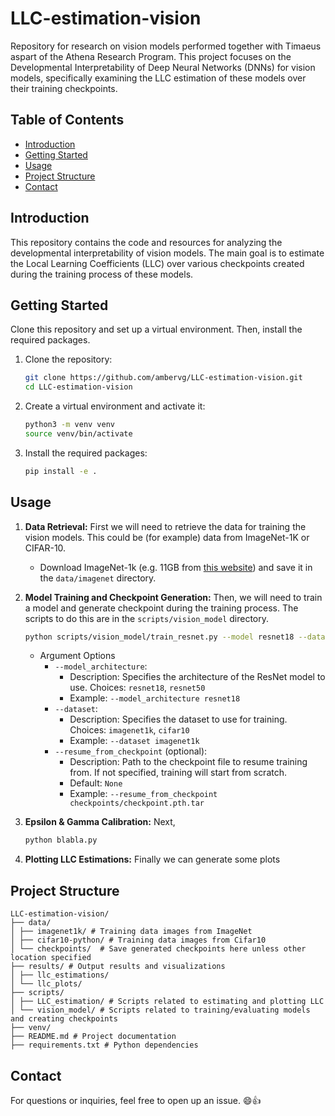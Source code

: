 # LLC-estimation-vision

Repository for research on vision models performed together with Timaeus aspart of the Athena Research Program. This project focuses on the Developmental Interpretability of Deep Neural Networks (DNNs) for vision models, specifically examining the LLC estimation of these models over their training checkpoints.

## Table of Contents

- [Introduction](#introduction)
- [Getting Started](#getting-started)
- [Usage](#usage)
- [Project Structure](#project-structure)
- [Contact](#contact)

## Introduction

This repository contains the code and resources for analyzing the developmental interpretability of vision models. The main goal is to estimate the Local Learning Coefficients (LLC) over various checkpoints created during the training process of these models.

## Getting Started

Clone this repository and set up a virtual environment. Then, install the required packages.

1. Clone the repository:
    ```bash
    git clone https://github.com/ambervg/LLC-estimation-vision.git
    cd LLC-estimation-vision
    ```

2. Create a virtual environment and activate it:
    ```bash
    python3 -m venv venv
    source venv/bin/activate
    ```

3. Install the required packages:
    ```bash
    pip install -e .
    ```

## Usage

1. **Data Retrieval:** First we will need to retrieve the data for training the vision models. This could be (for example) data from ImageNet-1K or CIFAR-10.
    - Download ImageNet-1k (e.g. 11GB from [this website](https://www.kaggle.com/datasets/vitaliykinakh/stable-imagenet1k?resource=download)) and save it in the `data/imagenet` directory.
2. **Model Training and Checkpoint Generation:** Then, we will need to train a model and generate checkpoint during the training process. The scripts to do this are in the `scripts/vision_model` directory.
    ```bash
    python scripts/vision_model/train_resnet.py --model resnet18 --dataset imagenet --resume_from_checkpoint None
    ```
    -  Argument Options
        - `--model_architecture`:
            - Description: Specifies the architecture of the ResNet model to use. Choices: `resnet18`, `resnet50`
            - Example: `--model_architecture resnet18`
        - `--dataset`:
            - Description: Specifies the dataset to use for training. Choices: `imagenet1k`, `cifar10`
            - Example: `--dataset imagenet1k`
        - `--resume_from_checkpoint` (optional):
            - Description: Path to the checkpoint file to resume training from. If not specified, training will start from scratch.
            - Default: `None`
            - Example: `--resume_from_checkpoint checkpoints/checkpoint.pth.tar`

3. **Epsilon & Gamma Calibration:** Next, 
    ```bash
    python blabla.py 
    ```
4. **Plotting LLC Estimations:** Finally we can generate some plots 

## Project Structure

```
LLC-estimation-vision/
├── data/
│ ├── imagenet1k/ # Training data images from ImageNet
│ ├── cifar10-python/ # Training data images from Cifar10
│ └── checkpoints/  # Save generated checkpoints here unless other location specified
├── results/ # Output results and visualizations
│ ├── llc_estimations/
│ └── llc_plots/
├── scripts/
│ ├── LLC_estimation/ # Scripts related to estimating and plotting LLC
│ └── vision_model/ # Scripts related to training/evaluating models and creating checkpoints 
├── venv/
├── README.md # Project documentation
├── requirements.txt # Python dependencies
```

## Contact

For questions or inquiries, feel free to open up an issue. 😄👍